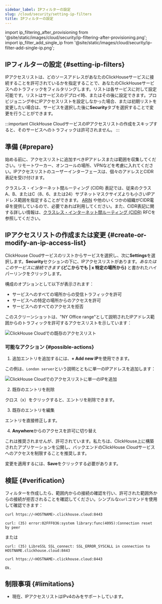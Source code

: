 ```yaml
---
sidebar_label: IPフィルターの設定
slug: /cloud/security/setting-ip-filters
title: IPフィルターの設定
---
```


import ip_filtering_after_provisioning from '@site/static/images/cloud/security/ip-filtering-after-provisioning.png';
import ip_filter_add_single_ip from '@site/static/images/cloud/security/ip-filter-add-single-ip.png';

## IPフィルターの設定 {#setting-ip-filters}

IPアクセスリストは、どのソースアドレスがあなたのClickHouseサービスに接続することを許可されているかを指定することで、あなたのClickHouseサービスへのトラフィックをフィルタリングします。リストは各サービスに対して設定可能です。リストはサービスのデプロイ時、またはその後に設定できます。プロビジョニング中にIPアクセスリストを設定しなかった場合、または初期リストを変更したい場合は、サービスを選択した後に**Security**タブを選択することで変更を行うことができます。

:::important
ClickHouse CloudサービスのIPアクセスリストの作成をスキップすると、そのサービスへのトラフィックは許可されません。
:::

## 準備 {#prepare}
始める前に、アクセスリストに追加すべきIPアドレスまたは範囲を収集してください。リモートワーカー、オンコールの場所、VPNなどを考慮に入れてください。IPアクセスリストのユーザーインターフェースは、個々のアドレスとCIDR表記を受け付けます。

クラスレス・インターネット間ルーティング (CIDR) 表記では、従来のクラスA、B、またはC（8、6、または24）サブネットマスクサイズよりも小さいIPアドレス範囲を指定することができます。 [ARIN](https://account.arin.net/public/cidrCalculator) や他のいくつかの組織がCIDR電卓を提供しているので、必要であれば利用してください。また、CIDR表記に関する詳しい情報は、[クラスレス・インターネット間ルーティング (CIDR)](https://www.rfc-editor.org/rfc/rfc4632.html) RFCを参照してください。

## IPアクセスリストの作成または変更 {#create-or-modify-an-ip-access-list}

ClickHouse Cloudサービスのリストからサービスを選択し、次に**Settings**を選択します。**Security**セクションの下に、IPアクセスリストがあります。*あなたはこのサービスに接続できます* **(どこからでも | x 特定の場所から)** と書かれたハイパーリンクをクリックします。

構成のオプションとして以下が表示されます：

- サービスへのすべての場所からの受信トラフィックを許可
- サービスへの特定の場所からのアクセスを許可
- サービスへのすべてのアクセスを拒否

このスクリーンショットは、"NY Office range"として説明されたIPアドレス範囲からのトラフィックを許可するアクセスリストを示しています：

<img src={ip_filtering_after_provisioning} alt="ClickHouse Cloudでの既存のアクセスリスト" />

### 可能なアクション {#possible-actions}

1. 追加エントリを追加するには、**+ Add new IP**を使用できます。

  この例は、`London server`という説明とともに単一のIPアドレスを追加します：

<img src={ip_filter_add_single_ip} alt="ClickHouse Cloudでのアクセスリストに単一のIPを追加" />

2. 既存のエントリを削除

  クロス（x）をクリックすると、エントリを削除できます。

3. 既存のエントリを編集

  エントリを直接修正します。

4. **Anywhere**からのアクセスを許可に切り替え

  これは推奨されませんが、許可されています。私たちは、ClickHouse上に構築されたアプリケーションを公開し、バックエンドのClickHouse Cloudサービスへのアクセスを制限することを推奨します。

変更を適用するには、**Save**をクリックする必要があります。

## 検証 {#verification}

フィルターを作成したら、範囲内からの接続の確認を行い、許可された範囲外からの接続が拒否されることを確認してください。シンプルな`curl`コマンドを使用して確認できます：
```bash title="許可リスト外からの接続試行"
curl https://<HOSTNAME>.clickhouse.cloud:8443
```
```response
curl: (35) error:02FFF036:system library:func(4095):Connection reset by peer
```
または
```response
curl: (35) LibreSSL SSL_connect: SSL_ERROR_SYSCALL in connection to HOSTNAME.clickhouse.cloud:8443
```

```bash title="許可リスト内からの接続試行"
curl https://<HOSTNAME>.clickhouse.cloud:8443
```
```response
Ok.
```

## 制限事項 {#limitations}

- 現在、IPアクセスリストはIPv4のみをサポートしています。
